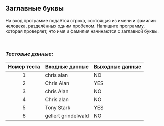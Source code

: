 ## Заглавные буквы

На вход программе подаётся строка, состоящая из имени и фамилии человека, разделённых одним пробелом.
Напишите программу, которая проверяет, что имя и фамилия начинаются с заглавной буквы.

<br>

### *Тестовые данные:*

| Номер теста | Входные данные      | Выходные данные |
|:-----------:|---------------------|-----------------|
|      1      | chris alan          | NO              |
|      2      | Chris Alan          | YES             |
|      3      | chris Alan          | NO              |
|      4      | Chris alan          | NO              |
|      5      | Tony Stark          | YES             |
|      6      | gellert grindelwald | NO              |